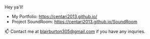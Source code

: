Hey ya'll!
- My Portfolio: https://centari2013.github.io/
- Project SoundRoom: https://centari2013.github.io/SoundRoom

📫  Contact me at <blairburton305@gmail.com> if you have any inquries.

<!---
Centari2013/Centari2013 is a ✨ special ✨ repository because its `README.md` (this file) appears on your GitHub profile.
You can click the Preview link to take a look at your changes.
--->
